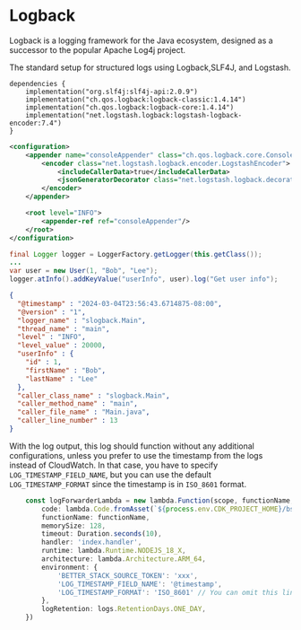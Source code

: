 # Logback
Logback is a logging framework for the Java ecosystem, designed as a successor to the 
popular Apache Log4j project.

The standard setup for structured logs using Logback,SLF4J, and Logstash.
```
dependencies {
    implementation("org.slf4j:slf4j-api:2.0.9")
    implementation("ch.qos.logback:logback-classic:1.4.14")
    implementation("ch.qos.logback:logback-core:1.4.14")
    implementation("net.logstash.logback:logstash-logback-encoder:7.4")
}
```

```xml
<configuration>
    <appender name="consoleAppender" class="ch.qos.logback.core.ConsoleAppender">
        <encoder class="net.logstash.logback.encoder.LogstashEncoder">
            <includeCallerData>true</includeCallerData>
            <jsonGeneratorDecorator class="net.logstash.logback.decorate.PrettyPrintingJsonGeneratorDecorator"/>
        </encoder>
    </appender>

    <root level="INFO">
        <appender-ref ref="consoleAppender"/>
    </root>
</configuration>
```

```java
final Logger logger = LoggerFactory.getLogger(this.getClass());
...
var user = new User(1, "Bob", "Lee");
logger.atInfo().addKeyValue("userInfo", user).log("Get user info");
```

```json
{
  "@timestamp" : "2024-03-04T23:56:43.6714875-08:00",
  "@version" : "1",
  "logger_name" : "slogback.Main",
  "thread_name" : "main",
  "level" : "INFO",
  "level_value" : 20000,
  "userInfo" : {
    "id" : 1,
    "firstName" : "Bob",
    "lastName" : "Lee"
  },
  "caller_class_name" : "slogback.Main",
  "caller_method_name" : "main",
  "caller_file_name" : "Main.java",
  "caller_line_number" : 13
}
```

With the log output, this log should function without any additional configurations, unless you prefer 
to use the timestamp from the logs instead of CloudWatch. In that case, you have to specify `LOG_TIMESTAMP_FIELD_NAME`,
but you can use the default `LOG_TIMESTAMP_FORMAT` since the timestamp is in `ISO_8601` format. 

```typescript
    const logForwarderLambda = new lambda.Function(scope, functionName, {
        code: lambda.Code.fromAsset(`${process.env.CDK_PROJECT_HOME}/bslogs-aws-lambda.zip`),
        functionName: functionName,
        memorySize: 128,
        timeout: Duration.seconds(10),
        handler: 'index.handler',
        runtime: lambda.Runtime.NODEJS_18_X,
        architecture: lambda.Architecture.ARM_64,
        environment: {
            'BETTER_STACK_SOURCE_TOKEN': 'xxx',
            'LOG_TIMESTAMP_FIELD_NAME': '@timestamp',
            'LOG_TIMESTAMP_FORMAT': 'ISO_8601' // You can omit this line
        },
        logRetention: logs.RetentionDays.ONE_DAY,
    })
```
